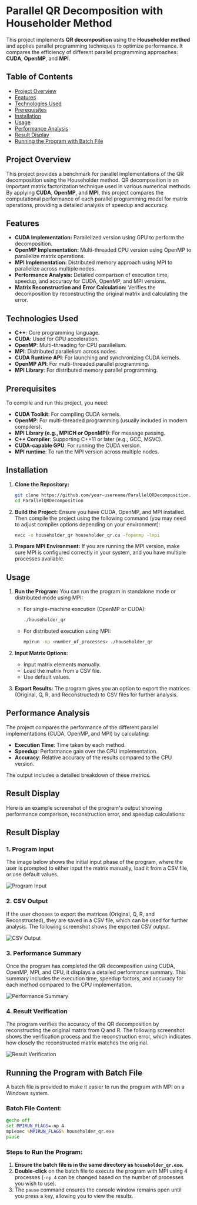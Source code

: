 # Parallel QR Decomposition with Householder Method

This project implements **QR decomposition** using the **Householder method** and applies parallel programming techniques to optimize performance. It compares the efficiency of different parallel programming approaches: **CUDA**, **OpenMP**, and **MPI**.

## Table of Contents
- [Project Overview](#project-overview)
- [Features](#features)
- [Technologies Used](#technologies-used)
- [Prerequisites](#prerequisites)
- [Installation](#installation)
- [Usage](#usage)
- [Performance Analysis](#performance-analysis)
- [Result Display](#result-display)
- [Running the Program with Batch File](#running-the-program-with-batch-file)

## Project Overview
This project provides a benchmark for parallel implementations of the QR decomposition using the Householder method. QR decomposition is an important matrix factorization technique used in various numerical methods. By applying **CUDA**, **OpenMP**, and **MPI**, this project compares the computational performance of each parallel programming model for matrix operations, providing a detailed analysis of speedup and accuracy.

## Features
- **CUDA Implementation:** Parallelized version using GPU to perform the decomposition.
- **OpenMP Implementation:** Multi-threaded CPU version using OpenMP to parallelize matrix operations.
- **MPI Implementation:** Distributed memory approach using MPI to parallelize across multiple nodes.
- **Performance Analysis:** Detailed comparison of execution time, speedup, and accuracy for CUDA, OpenMP, and MPI versions.
- **Matrix Reconstruction and Error Calculation:** Verifies the decomposition by reconstructing the original matrix and calculating the error.

## Technologies Used
- **C++**: Core programming language.
- **CUDA**: Used for GPU acceleration.
- **OpenMP**: Multi-threading for CPU parallelism.
- **MPI**: Distributed parallelism across nodes.
- **CUDA Runtime API**: For launching and synchronizing CUDA kernels.
- **OpenMP API**: For multi-threaded parallel programming.
- **MPI Library**: For distributed memory parallel programming.

## Prerequisites
To compile and run this project, you need:
- **CUDA Toolkit**: For compiling CUDA kernels.
- **OpenMP**: For multi-threaded programming (usually included in modern compilers).
- **MPI Library (e.g., MPICH or OpenMPI)**: For message passing.
- **C++ Compiler**: Supporting C++11 or later (e.g., GCC, MSVC).
- **CUDA-capable GPU**: For running the CUDA version.
- **MPI runtime**: To run the MPI version across multiple nodes.

## Installation
1. **Clone the Repository:**
   ```bash
   git clone https://github.com/your-username/ParallelQRDecomposition.git
   cd ParallelQRDecomposition
   ```

2. **Build the Project:**
   Ensure you have CUDA, OpenMP, and MPI installed. Then compile the project using the following command (you may need to adjust compiler options depending on your environment):

   ```bash
   nvcc -o householder_qr householder_qr.cu -fopenmp -lmpi
   ```

3. **Prepare MPI Environment:**
   If you are running the MPI version, make sure MPI is configured correctly in your system, and you have multiple processes available.

## Usage
1. **Run the Program:**
   You can run the program in standalone mode or distributed mode using MPI:

   - For single-machine execution (OpenMP or CUDA):
     ```bash
     ./householder_qr
     ```

   - For distributed execution using MPI:
     ```bash
     mpirun -np <number_of_processes> ./householder_qr
     ```

2. **Input Matrix Options:**
   - Input matrix elements manually.
   - Load the matrix from a CSV file.
   - Use default values.

3. **Export Results:**
   The program gives you an option to export the matrices (Original, Q, R, and Reconstructed) to CSV files for further analysis.

## Performance Analysis
The project compares the performance of the different parallel implementations (CUDA, OpenMP, and MPI) by calculating:
- **Execution Time**: Time taken by each method.
- **Speedup**: Performance gain over the CPU implementation.
- **Accuracy**: Relative accuracy of the results compared to the CPU version.

The output includes a detailed breakdown of these metrics.

## Result Display
Here is an example screenshot of the program's output showing performance comparison, reconstruction error, and speedup calculations:
## Result Display

### 1. Program Input
The image below shows the initial input phase of the program, where the user is prompted to either input the matrix manually, load it from a CSV file, or use default values.

![Program Input](./ResultScreenshot/ProgramInput.png)

### 2. CSV Output
If the user chooses to export the matrices (Original, Q, R, and Reconstructed), they are saved in a CSV file, which can be used for further analysis. The following screenshot shows the exported CSV output.

![CSV Output](./ResultScreenshot/CSVOutput.png)

### 3. Performance Summary
Once the program has completed the QR decomposition using CUDA, OpenMP, MPI, and CPU, it displays a detailed performance summary. This summary includes the execution time, speedup factors, and accuracy for each method compared to the CPU implementation.

![Performance Summary](./ResultScreenshot/PerformanceSummary.png)

### 4. Result Verification
The program verifies the accuracy of the QR decomposition by reconstructing the original matrix from Q and R. The following screenshot shows the verification process and the reconstruction error, which indicates how closely the reconstructed matrix matches the original.

![Result Verification](./ResultScreenshot/ResultVerification.png)

## Running the Program with Batch File
A batch file is provided to make it easier to run the program with MPI on a Windows system.

### Batch File Content:
```bat
@echo off
set MPIRUN_FLAGS=-np 4
mpiexec %MPIRUN_FLAGS% householder_qr.exe
pause
```

### Steps to Run the Program:
1. **Ensure the batch file is in the same directory as `householder_qr.exe`.**
2. **Double-click** on the batch file to execute the program with MPI using 4 processes (`-np 4` can be changed based on the number of processes you wish to use).
3. The `pause` command ensures the console window remains open until you press a key, allowing you to view the results.
